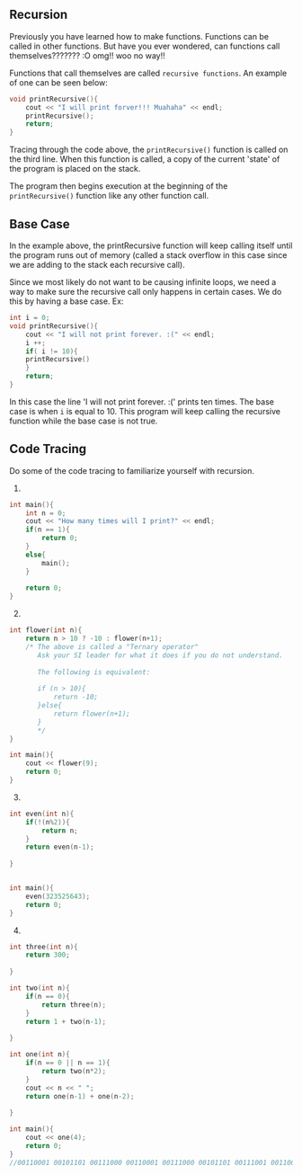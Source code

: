 Recursion
---

Previously you have learned how to make functions. 
Functions can be called in other functions. 
But have you ever wondered, can functions call themselves??????? :O omg!! woo no way!!

Functions that call themselves are called `recursive functions`. 
An example of one can be seen below:

```c++
void printRecursive(){
    cout << "I will print forver!!! Muahaha" << endl;
    printRecursive();
    return;
}
```

Tracing through the code above, the `printRecursive()` function is called on the third line.
When this function is called, a copy of the current 'state' of the program is placed on the stack.

The program then begins execution at the beginning of the `printRecursive()` function like any other function call.

Base Case
---
In the example above, the printRecursive function will keep calling itself until the program runs out of memory
(called a stack overflow in this case since we are adding to the stack each recursive call).

Since we most likely do not want to be causing infinite loops, we need a way to make sure the 
recursive call only  happens in certain cases. We do this by having a base case. Ex:

```c++
int i = 0;
void printRecursive(){
    cout << "I will not print forever. :(" << endl;
    i ++;
    if( i != 10){
	printRecursive()
    }
    return;
}
```

In this case the line 'I will not print forever. :(' prints ten times.
The base case is when `i` is equal to 10.
This program will keep calling the recursive function while the base case is not true.

Code Tracing
---
Do some of the code tracing to familiarize yourself with recursion.

1)
```c++
int main(){
    int n = 0;
    cout << "How many times will I print?" << endl;
    if(n == 1){
        return 0;
    }
    else{
        main();
    }
					    
    return 0;
}
```
2)
```c++
int flower(int n){
    return n > 10 ? -10 : flower(n+1);
    /* The above is called a "Ternary operator"
       Ask your SI leader for what it does if you do not understand. 
       
       The following is equivalent:
       
       if (n > 10){
           return -10;
       }else{
           return flower(n+1);
       }
       */
}

int main(){
    cout << flower(9);
    return 0;
}
```

3)
```c++
int even(int n){
    if(!(n%2)){
        return n;
    }
    return even(n-1);
    
}


int main(){
    even(323525643);
    return 0;
}
```

4)
```c++
int three(int n){
    return 300;
    
}

int two(int n){
    if(n == 0){
        return three(n);
    }
    return 1 + two(n-1);
    
}

int one(int n){
    if(n == 0 || n == 1){
        return two(n*2);
    }
    cout << n << " ";
    return one(n-1) + one(n-2);
    
}

int main(){
    cout << one(4);
    return 0;
}
//00110001 00101101 00111000 00110001 00111000 00101101 00111001 00110010 00110110 00101101 00110010 00110101 00111000 00110100
```

